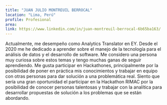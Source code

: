 ```yaml
---
title: "JUAN JULIO MONTREUIL BERROCAL"
location: "Lima, Perú"
profile: Profesional
area: 
link: https://www.linkedin.com/in/juan-montreuil-berrocal-6b65ba163/
---
```


Actualmente, me desempeño como Analytics Translator en EY. Desde el 2020 me he dedicado a aprender sobre el manejo de la tecnología para el análisis de datos y el desarrollo de software. Me considero una persona muy curiosa sobre estos temas y tengo muchas ganas de seguir aprendiendo. Me gusta participar en Hackathones, principalmente por la posibilidad de poner en práctica mis conocimientos y trabajar en equipo con otras personas para dar solución a una problemática real. Siento que sería una gran oportunidad el participar en la Hackathon RIMAC por la posibilidad de conocer personas talentosas y trabajar con la analítica para desarrollar propuestas de solución a los problemas que se están abordando.